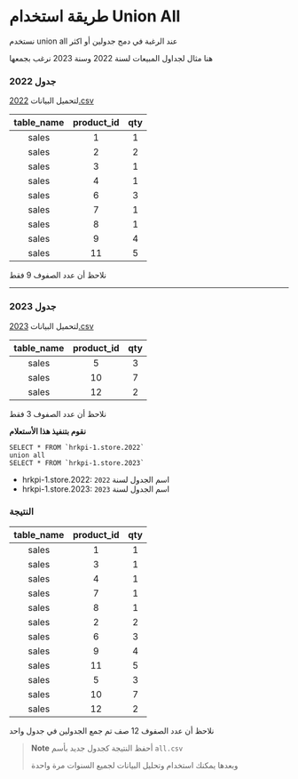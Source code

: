 # طريقة استخدام Union All 

نستخدم union all عند الرغبة في دمج جدولين أو اكثر


هنا مثال لجداول المبيعات لسنة 2022 وسنة 2023 نرغب بجمعها



### جدول 2022
 لتحميل البيانات [2022.csv](/./2022.csv)

| **table_name** | **product_id** | **qty** |
|:--------------:|:--------------:|:-------:|
| sales          | 1              | 1       |
| sales          | 2              | 2       |
| sales          | 3              | 1       |
| sales          | 4              | 1       |
| sales          | 6              | 3       |
| sales          | 7              | 1       |
| sales          | 8              | 1       |
| sales          | 9              | 4       |
| sales          | 11             | 5       |

نلاحظ أن عدد الصفوف 9 فقط


-----------------------------------------

###  جدول 2023

 لتحميل البيانات [2023.csv](/./2023.csv)

| **table_name** | **product_id** | **qty** |
|:--------------:|:--------------:|:-------:|
| sales          | 5              | 3       |
| sales          | 10             | 7       |
| sales          | 12             | 2       |

نلاحظ أن عدد الصفوف 3 فقط



**نقوم بتنفيذ هذا الأستعلام**

``````
SELECT * FROM `hrkpi-1.store.2022` 
union all
SELECT * FROM `hrkpi-1.store.2023` 
``````

* hrkpi-1.store.2022: اسم الجدول لسنة `2022`
* hrkpi-1.store.2023: اسم الجدول لسنة `2023`


### النتيجة

| **table_name** | **product_id** | **qty** |
|:--------------:|:--------------:|:-------:|
| sales          | 1              | 1       |
| sales          | 3              | 1       |
| sales          | 4              | 1       |
| sales          | 7              | 1       |
| sales          | 8              | 1       |
| sales          | 2              | 2       |
| sales          | 6              | 3       |
| sales          | 9              | 4       |
| sales          | 11             | 5       |
| sales          | 5              | 3       |
| sales          | 10             | 7       |
| sales          | 12             | 2       |

نلاحظ أن عدد الصفوف 12 صف 
تم جمع الجدولين في جدول واحد 


> **Note**
> أحفظ النتيجة كجدول جديد بأسم `all.csv`
>
> وبعدها يمكنك استخدام وتحليل البيانات لجميع السنوات مرة واحدة

